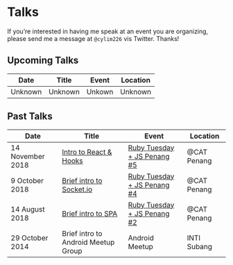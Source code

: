 # Talks

If you’re interested in having me speak at an event you are organizing, please send me a message at `@cylim226` vis Twitter. Thanks!

## Upcoming Talks

| Date              | Title                               | Event                             | Location    |
| -----------       | -----                               | -----                             | --------    |
| Unknown           | Unknown                             | Unkown                            | Unknown     |


## Past Talks

| Date              | Title                                | Event                             | Location    |
| -----------       | -----                                | -----                             | --------    |
| 14 November 2018	| [Intro to React & Hooks][4]          | [Ruby Tuesday + JS Penang #5][3]  | @CAT Penang |
| 9 October 2018    | [Brief intro to Socket.io][2]        | [Ruby Tuesday + JS Penang #4][3]  | @CAT Penang |
| 14 August 2018    | [Brief intro to SPA][1]              | [Ruby Tuesday + JS Penang #2][3]  | @CAT Penang |
| 29 October 2014   | Brief intro to Android Meetup Group  | Android Meetup                    | INTI Subang |

[1]: https://www.meetup.com/ruby-malaysia/events/sxwgbqyxlbsb/
[2]: https://www.meetup.com/ruby-malaysia/events/sxwgbqyxnbmb/
[3]: https://www.meetup.com/ruby-malaysia/
[4]: https://www.meetup.com/ruby-malaysia/events/bhnqjqyxpbrb/
